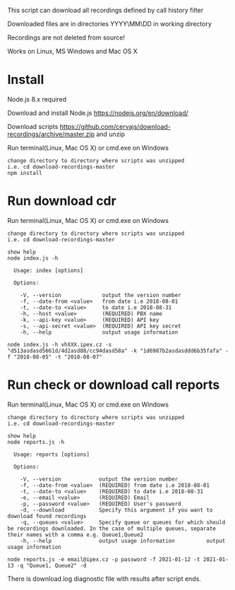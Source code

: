 This script can download all recordings defined by call history filter

Downloaded files are in directories YYYY\MM\DD in working directory

Recordings are not deleted from source!

Works on Linux, MS Windows and Mac OS X


# Install
Node.js 8.x required

Download and install Node.js https://nodejs.org/en/download/ 

Download scripts https://github.com/cervajs/download-recordings/archive/master.zip and unzip

Run terminal(Linux, Mac OS X) or cmd.exe on Windows

```shell
change directory to directory where scripts was unzipped
i.e. cd download-recordings-master
npm install
```


# Run download cdr
Run terminal(Linux, Mac OS X) or cmd.exe on Windows

```shell
change directory to directory where scripts was unzipped
i.e. cd download-recordings-master

show help
node index.js -h

  Usage: index [options]

  Options:

    -V, --version             output the version number
    -f, --date-from <value>   from date i.e 2018-08-01
    -t, --date-to <value>     to date i.e 2018-08-31
    -h, --host <value>        (REQUIRED) PBX name
    -k, --api-key <value>     (REQUIRED) API key
    -s, --api-secret <value>  (REQUIRED) API key secret
    -h, --help                output usage information

node index.js -h vhXXX.ipex.cz -s "d513asdasd5661d/4d2asd88/cc94dasd58a" -k "1d6987b2asdasddd6b35fafa" -f "2018-08-05" -t "2018-08-07"
```

# Run check or download call reports
Run terminal(Linux, Mac OS X) or cmd.exe on Windows

```shell
change directory to directory where scripts was unzipped
i.e. cd download-recordings-master

show help
node reports.js -h

  Usage: reports [options]

  Options:

    -V, --version            output the version number
    -f, --date-from <value>  (REQUIRED) from date i.e 2018-08-01
    -t, --date-to <value>    (REQUIRED) to date i.e 2018-08-31
    -e, --email <value>      (REQUIRED) Email
    -p, --password <value>   (REQUIRED) User's password
    -d, --download           Specify this argument if you want to download found recordings
    -q, --queues <value>     Specify queue or queues for which should be recordings downloaded. In the case of multiple queues, separate their names with a comma e.g. Queue1,Queue2
    -h, --help               output usage information          output usage information

node reports.js -e email@ipex.cz -p password -f 2021-01-12 -t 2021-01-13 -q "Queue1, Queue2" -d

```

There is download.log diagnostic file with results after script ends.
